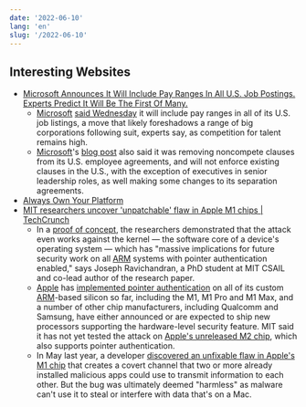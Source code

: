 ```yaml
---
date: '2022-06-10'
lang: 'en'
slug: '/2022-06-10'
---
```


## Interesting Websites

- [Microsoft Announces It Will Include Pay Ranges In All U.S. Job Postings. Experts Predict It Will Be The First Of Many.](https://www.forbes.com/sites/gradsoflife/2022/03/31/3-ways-companies-can-advance-diversity-equity--inclusion-beyond-their-own-four-walls/?sh=5fd11bc53721)
  - [Microsoft](./../.././docs/pages/Microsoft.md) [said Wednesday](https://blogs.microsoft.com/on-the-issues/2022/06/08/microsoft-announces-four-new-employee-workforce-initiatives/ 'https://blogs.microsoft.com/on-the-issues/2022/06/08/microsoft-announces-four-new-employee-workforce-initiatives/') it will include pay ranges in all of its U.S. job listings, a move that likely foreshadows a range of big corporations following suit, experts say, as competition for talent remains high.
  - [Microsoft](./../.././docs/pages/Microsoft.md)'s [blog post](https://blogs.microsoft.com/on-the-issues/2022/06/08/microsoft-announces-four-new-employee-workforce-initiatives/ 'https://blogs.microsoft.com/on-the-issues/2022/06/08/microsoft-announces-four-new-employee-workforce-initiatives/') also said it was removing noncompete clauses from its U.S. employee agreements, and will not enforce existing clauses in the U.S., with the exception of executives in senior leadership roles, as well making some changes to its separation agreements.
- [Always Own Your Platform](https://www.alwaysownyourplatform.com/)
- [MIT researchers uncover 'unpatchable' flaw in Apple M1 chips | TechCrunch](https://techcrunch.com/2022/06/10/apple-m1-unpatchable-flaw/)
  - In a [proof of concept](./../.././docs/pages/Proof%20of%20Concept.md), the researchers demonstrated that the attack even works against the kernel — the software core of a device's operating system — which has "massive implications for future security work on all [ARM](./../.././docs/pages/ARM%20Architecture.md) systems with pointer authentication enabled," says Joseph Ravichandran, a PhD student at MIT CSAIL and co-lead author of the research paper.
  - [Apple](./../.././docs/pages/Apple.md) has [implemented pointer authentication](https://support.apple.com/guide/security/operating-system-integrity-sec8b776536b/1/web/1#sec0167b469d) on all of its custom [ARM](./../.././docs/pages/ARM%20Architecture.md)-based silicon so far, including the M1, M1 Pro and M1 Max, and a number of other chip manufacturers, including Qualcomm and Samsung, have either announced or are expected to ship new processors supporting the hardware-level security feature. MIT said it has not yet tested the attack on [Apple's unreleased M2 chip](https://techcrunch.com/2022/06/06/apple-announces-the-m2/), which also supports pointer authentication.
  - In May last year, a developer [discovered an unfixable flaw in Apple's M1 chip](https://arstechnica.com/gadgets/2021/05/apples-m1-chip-has-a-security-bug-but-dont-worry-its-mostly-harmless/) that creates a covert channel that two or more already installed malicious apps could use to transmit information to each other. But the bug was ultimately deemed "harmless" as malware can't use it to steal or interfere with data that's on a Mac.

<head>
  <html lang="en-US"/>
</head>
